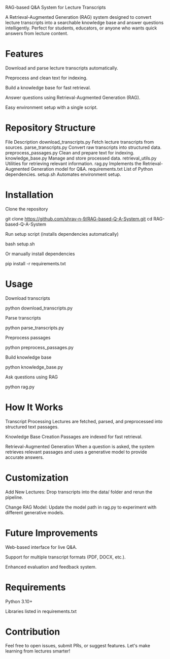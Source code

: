 RAG-based Q&A System for Lecture Transcripts

A Retrieval-Augmented Generation (RAG) system designed to convert lecture transcripts into a searchable knowledge base and answer questions intelligently. Perfect for students, educators, or anyone who wants quick answers from lecture content.

# Features

Download and parse lecture transcripts automatically.

Preprocess and clean text for indexing.

Build a knowledge base for fast retrieval.

Answer questions using Retrieval-Augmented Generation (RAG).

Easy environment setup with a single script.

# Repository Structure
File	Description
download_transcripts.py	Fetch lecture transcripts from sources.
parse_transcripts.py	Convert raw transcripts into structured data.
preprocess_passages.py	Clean and prepare text for indexing.
knowledge_base.py	Manage and store processed data.
retrieval_utils.py	Utilities for retrieving relevant information.
rag.py	Implements the Retrieval-Augmented Generation model for Q&A.
requirements.txt	List of Python dependencies.
setup.sh	Automates environment setup.
# Installation

Clone the repository

git clone https://github.com/shrav-n-9/RAG-based-Q-A-System.git
cd RAG-based-Q-A-System


Run setup script (installs dependencies automatically)

bash setup.sh


Or manually install dependencies

pip install -r requirements.txt

# Usage

Download transcripts

python download_transcripts.py


Parse transcripts

python parse_transcripts.py


Preprocess passages

python preprocess_passages.py


Build knowledge base

python knowledge_base.py


Ask questions using RAG

python rag.py

# How It Works

Transcript Processing
Lectures are fetched, parsed, and preprocessed into structured text passages.

Knowledge Base Creation
Passages are indexed for fast retrieval.

Retrieval-Augmented Generation
When a question is asked, the system retrieves relevant passages and uses a generative model to provide accurate answers.

# Customization

Add New Lectures: Drop transcripts into the data/ folder and rerun the pipeline.

Change RAG Model: Update the model path in rag.py to experiment with different generative models.

# Future Improvements

Web-based interface for live Q&A.

Support for multiple transcript formats (PDF, DOCX, etc.).

Enhanced evaluation and feedback system.

# Requirements

Python 3.10+

Libraries listed in requirements.txt

# Contribution

Feel free to open issues, submit PRs, or suggest features. Let's make learning from lectures smarter!